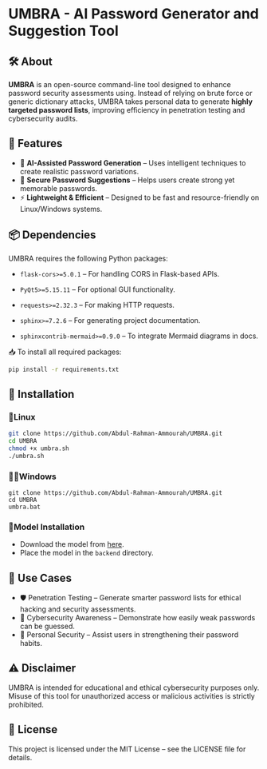 # UMBRA - AI Password Generator and Suggestion Tool  

## 🛠 About  

**UMBRA** is an open-source command-line tool designed to enhance password security assessments using. Instead of relying on brute force or generic dictionary attacks, UMBRA takes personal data to generate **highly targeted password lists**, improving efficiency in penetration testing and cybersecurity audits.  

## 🚀 Features  

- 🤖 **AI-Assisted Password Generation** – Uses intelligent techniques to create realistic password variations.  
- 🔐 **Secure Password Suggestions** – Helps users create strong yet memorable passwords.  
- ⚡ **Lightweight & Efficient** – Designed to be fast and resource-friendly on Linux/Windows systems.  
## 📦 Dependencies  

UMBRA requires the following Python packages:

- `flask-cors>=5.0.1` – For handling CORS in Flask-based APIs.

- `PyQt5>=5.15.11` – For optional GUI functionality.

- `requests>=2.32.3` – For making HTTP requests.

- `sphinx>=7.2.6` – For generating project documentation.
- `sphinxcontrib-mermaid>=0.9.0` – To integrate Mermaid diagrams in docs.

📥 To install all required packages:
```bash
pip install -r requirements.txt
```


## 🔧 Installation  

### 🐧Linux
```bash
git clone https://github.com/Abdul-Rahman-Ammourah/UMBRA.git
cd UMBRA
chmod +x umbra.sh
./umbra.sh
```
### 👨‍💻Windows
```
git clone https://github.com/Abdul-Rahman-Ammourah/UMBRA.git
cd UMBRA
umbra.bat
```

### 🤖Model Installation

- Download the model from [here](https://drive.google.com/drive/folders/12fkda0zmt8-euxRu2EeF_Sor9vpnE401?usp=sharing).
- Place the model in the `backend` directory.

## 📌 Use Cases
- 🛡️ Penetration Testing – Generate smarter password lists for ethical hacking and security assessments.
- 📢 Cybersecurity Awareness – Demonstrate how easily weak passwords can be guessed.
- 🔑 Personal Security – Assist users in strengthening their password habits.

## ⚠️ Disclaimer
UMBRA is intended for educational and ethical cybersecurity purposes only. Misuse of this tool for unauthorized access or malicious activities is strictly prohibited.

## 📜 License
This project is licensed under the MIT License – see the LICENSE file for details.
